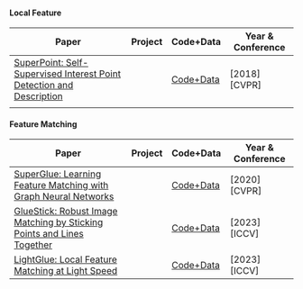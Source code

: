 #### Local Feature

| Paper                                                        | Project | Code+Data                                           | Year & Conference |
| ------------------------------------------------------------ | ------- | --------------------------------------------------- | ----------------- |
| [SuperPoint: Self-Supervised Interest Point Detection and Description](https://arxiv.org/pdf/1712.07629.pdf) |         | [Code+Data](https://github.com/rpautrat/SuperPoint) | [2018] [CVPR]     |
|                                                              |         |                                                     |                   |

#### Feature Matching

| Paper                                                        | Project | Code+Data                                                    | Year & Conference |
| ------------------------------------------------------------ | ------- | ------------------------------------------------------------ | ----------------- |
| [SuperGlue: Learning Feature Matching with Graph Neural Networks](https://arxiv.org/pdf/1911.11763.pdf) |         | [Code+Data](https://github.com/magicleap/SuperGluePretrainedNetwork) | [2020] [CVPR]     |
| [GlueStick: Robust Image Matching by Sticking Points and Lines Together](https://arxiv.org/pdf/2304.02008.pdf) |         | [Code+Data](https://github.com/cvg/GlueStick)                | [2023] [ICCV]     |
| [LightGlue: Local Feature Matching at Light Speed](https://arxiv.org/pdf/2306.13643.pdf) |         | [Code+Data](https://github.com/cvg/LightGlue)                | [2023] [ICCV]     |
